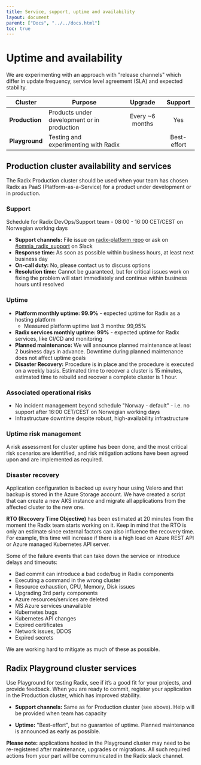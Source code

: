 ```yaml
---
title: Service, support, uptime and availability
layout: document
parent: ["Docs", "../../docs.html"]
toc: true
---
```


# Uptime and availability

We are experimenting with an approach with "release channels" which differ in update frequency, service level agreement (SLA) and expected stability.

| Cluster        | Purpose                                     | Upgrade             |   Support   |
| -------------- | ------------------------------------------- | :-----------------: | :---------: |
| **Production** | Products under development or in production |   Every ~6 months   |     Yes     |
| **Playground** | Testing and experimenting with Radix        |                     | Best-effort |

## Production cluster availability and services

The Radix Production cluster should be used when your team has chosen Radix as PaaS (Platform-as-a-Service) for a product under development or in production.

### Support

Schedule for Radix DevOps/Support team - 08:00 - 16:00 CET/CEST on Norwegian working days

- **Support channels:** File issue on [radix-platform repo](https://github.com/equinor/radix-platform/issues) or ask on [#omnia_radix_support](https://equinor.slack.com/messages/CBKM6N2JY) on Slack
- **Response time:** As soon as possible within business hours, at least next business day
- **On-call duty:** No, please contact us to discuss options
- **Resolution time:** Cannot be guaranteed, but for critical issues work on fixing the problem will start immediately and continue within business hours until resolved

### Uptime

- **Platform monthly uptime: 99.9%** - expected uptime for Radix as a hosting platform
  - Measured platform uptime last 3 months: 99,95%
- **Radix services monthly uptime: 99%** - expected uptime for Radix services, like CI/CD and monitoring
- **Planned maintenance:** We will announce planned maintenance at least 2 business days in advance. Downtime during planned maintenance does not affect uptime goals
- **Disaster Recovery:** Procedure is in place and the procedure is executed on a weekly basis. Estimated time to recover a cluster is 15 minutes, estimated time to rebuild and recover a complete cluster is 1 hour. 

### Associated operational risks

- No incident management beyond schedule "Norway - default" - i.e. no support after 16:00 CET/CEST on Norwegian working days
- Infrastructure downtime despite robust, high-availability infrastructure

### Uptime risk management

A risk assessment for cluster uptime has been done, and the most critical risk scenarios are identified, and risk mitigation actions have been agreed upon and are implemented as required.

### Disaster recovery

Application configuration is backed up every hour using Velero and that backup is stored in the Azure Storage account. We have created a script that can create a new AKS instance and migrate all applications from the affected cluster to the new one.

**RTO (Recovery Time Objective)** has been estimated at 20 minutes from the moment the Radix team starts working on it. Keep in mind that the RTO is only an estimate since external factors can also influence the recovery time. For example, this time will increase if there is a high load on Azure REST API or Azure managed Kubernetes API server.

Some of the failure events that can take down the service or introduce delays and timeouts:
- Bad commit can introduce a bad code/bug in Radix components
- Executing a command in the wrong cluster
- Resource exhaustion, CPU, Memory, Disk issues
- Upgrading 3rd party components
- Azure resources/services are deleted
- MS Azure services unavailable
- Kubernetes bugs
- Kubernetes API changes
- Expired certificates
- Network issues, DDOS 
- Expired secrets

We are working hard to mitigate as much of these as possible.

## Radix Playground cluster services

Use Playground for testing Radix, see if it’s a good fit for your projects, and provide feedback. When you are ready to commit, register your application in the Production cluster, which has improved stability.

- **Support channels:** Same as for Production cluster (see above). Help will be provided when team has capacity

- **Uptime:** "Best-effort", but no guarantee of uptime. Planned maintenance is announced as early as possible.

**Please note:** applications hosted in the Playground cluster may need to be re-registered after maintenance, upgrades or migrations. All such required actions from your part will be communicated in the Radix slack channel.
